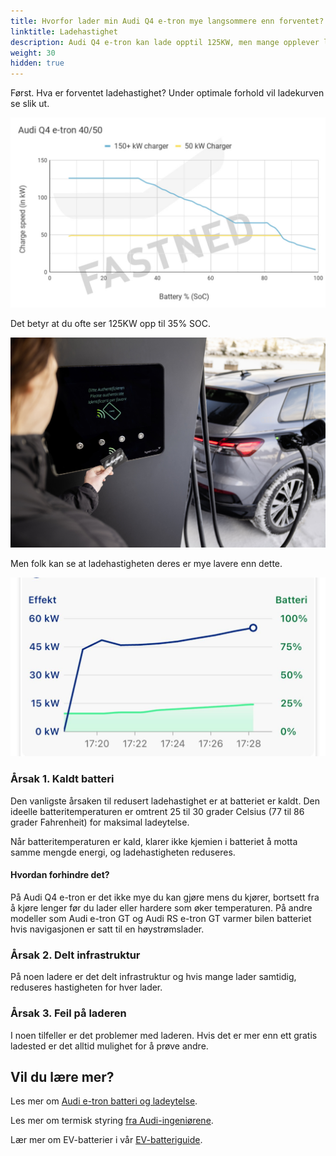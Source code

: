 ```yaml
---
title: Hvorfor lader min Audi Q4 e-tron mye langsommere enn forventet?
linktitle: Ladehastighet
description: Audi Q4 e-tron kan lade opptil 125KW, men mange opplever lavere ladehastighet enn forventet. Hvorfor det?
weight: 30
hidden: true
---
```

Først. Hva er forventet ladehastighet? Under optimale forhold vil ladekurven se slik ut.

![Ladekurve](chargecurve.jpg "Ladekurve Audi Q4 e-tron under optimale forhold")

Det betyr at du ofte ser 125KW opp til 35% SOC.

![Audi e-tron 55 lader ved Ionity](charginghpc.jpg "Audi Q4 e-tron lader")

Men folk kan se at ladehastigheten deres er mye lavere enn dette.

![Langsom lading](slowcharging1.jpg "Eksempel 1 - langsom ladingskurve")

### Årsak 1. Kaldt batteri

Den vanligste årsaken til redusert ladehastighet er at batteriet er kaldt. Den ideelle batteritemperaturen er omtrent 25 til 30 grader Celsius (77 til 86 grader Fahrenheit) for maksimal ladeytelse.

Når batteritemperaturen er kald, klarer ikke kjemien i batteriet å motta samme mengde energi, og ladehastigheten reduseres.

#### Hvordan forhindre det?

På Audi Q4 e-tron er det ikke mye du kan gjøre mens du kjører, bortsett fra å kjøre lenger før du lader eller hardere som øker temperaturen. På andre modeller som Audi e-tron GT og Audi RS e-tron GT varmer bilen batteriet hvis navigasjonen er satt til en høystrømslader.

### Årsak 2. Delt infrastruktur

På noen ladere er det delt infrastruktur og hvis mange lader samtidig, reduseres hastigheten for hver lader.

### Årsak 3. Feil på laderen

I noen tilfeller er det problemer med laderen. Hvis det er mer enn ett gratis ladested er det alltid mulighet for å prøve andre.

## Vil du lære mer?

Les mer om [Audi e-tron batteri og ladeytelse](../../../drivetrain/battery/).

Les mer om termisk styring [fra Audi-ingeniørene](../../../../../articles/thermalmanagementwinter/).

Lær mer om EV-batterier i vår [EV-batteriguide](../../../../../technology/battery/).
